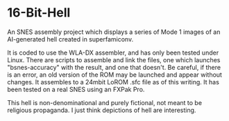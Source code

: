 # 16-Bit-Hell
An SNES assembly project which displays a series of Mode 1 images of an AI-generated hell created in superfamiconv.

It is coded to use the WLA-DX assembler, and has only been tested under Linux. There are scripts to assemble and link the files, one which launches "bsnes-accuracy" with the result, and one that doesn't. Be careful, if there is an error, an old version of the ROM may be launched and appear without changes. It assembles to a 24mbit LoROM .sfc file as of this writing. It has been tested on a real SNES using an FXPak Pro.

This hell is non-denominational and purely fictional, not meant to be religious propaganda. I just think depictions of hell are interesting.
